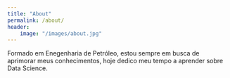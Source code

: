 ```yaml
---
title: "About"
permalink: /about/
header:
	image: "/images/about.jpg"
---
```

Formado em Enegenharia de Petróleo, estou sempre em busca de aprimorar meus conhecimentos, 
hoje dedico meu tempo a aprender sobre Data Science.